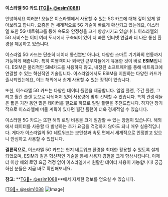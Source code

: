 **이스라엘 5G 카드 [[TG💪+ @esim1088](https://t.me/s/esim1088)]**

안녕하세요 여러분! 오늘은 이스라엘에서 사용할 수 있는 5G 카드에 대해 깊이 있게 알아보려고 합니다. 요즘은 전 세계적으로 5G 기술이 빠르게 확산되고 있는데요, 이스라엘 또한 5G 네트워크를 통해 속도와 안정성을 크게 향상시키고 있습니다. 이스라엘의 5G 서비스는 이미 여러 도시에서 구축되어 있어 더 빠른 인터넷 연결과 더 나은 통신 환경을 제공하고 있습니다.

이스라엘 5G 카드는 단순히 데이터 통신뿐만 아니라, 다양한 스마트 기기와의 연동까지 가능하게 해줍니다. 특히 여행객이나 외국인 근무자들에게 유용한 것이 바로 **ESIM**입니다. ESIM은 물리적인 SIM카드를 사용하지 않고, 내장된 소프트웨어를 통해 네트워크에 연결할 수 있는 혁신적인 기술입니다. 이스라엘에서도 ESIM을 지원하는 다양한 카드가 출시되었는데요, 이는 해외에서 쉽게 사용할 수 있는 장점이 있습니다. 

또한, 이스라엘 5G 카드는 다양한 데이터 플랜을 제공합니다. 일일 플랜, 주간 플랜, 그리고 월간 플랜 등으로 나뉘어져 있어 사용량에 맞춰 선택할 수 있습니다. 특히 관광객들은 짧은 기간 동안 많은 데이터를 필요로 하므로 일일 플랜을 추천드립니다. 하지만 장기적으로 이스라엘에 머물 계획이 있다면 월간 플랜이 더욱 경제적일 수 있습니다.

이스라엘 5G 카드는 또한 해외 로밍 비용을 크게 절감할 수 있는 장점이 있습니다. 해외에서 데이터를 사용할 때 발생하는 추가 요금을 걱정하지 않아도 되니 매우 실용적입니다. 게다가 이스라엘의 5G 네트워크는 보안성과 속도 면에서 세계적으로 인정받고 있으니 안심하고 사용할 수 있답니다.

**결론적으로**, 이스라엘 5G 카드는 현지 네트워크 환경을 최대한 활용할 수 있도록 설계되었으며, ESIM과 같은 혁신적인 기술을 통해 사용자 경험을 크게 향상시킵니다. 이제 더 이상 해외 로밍 요금 걱정 없이 이스라엘에서 원활한 데이터 사용이 가능합니다! 궁금하신 분들은 지금 바로 확인해보세요. 

**참고:** **[TG💪+ @esim1088](https://t.me/s/esim1088)**에서 자세한 정보를 얻으실 수 있습니다. 

[[TG💪+ @esim1088](https://t.me/s/esim1088) ![Image](https://i.postimg.cc/Y0z9fWf4/image.png)]